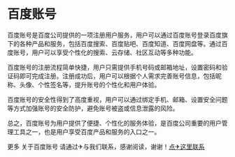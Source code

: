 # 百度账号

百度账号是百度公司提供的一项注册用户服务，用户可以通过百度账号登录百度旗下的各种产品和服务，包括百度搜索、百度贴吧、百度知道、百度网盘等。通过百度账号，用户可以享受个性化的搜索、云存储、社区互动等多种功能。

百度账号的注册流程简单快捷，用户只需提供手机号码或邮箱地址，设置密码和验证码即可完成注册。注册成功后，用户可以根据个人需求完善账号信息，包括昵称、头像、个性签名等，提升账号的个性化和用户体验。

百度账号的安全性得到了高度重视，用户可以通过绑定手机、邮箱、设置安全问题等方式加强账号的安全防护，避免账号被盗或信息泄露的风险。

总之，百度账号为用户提供了便捷、个性化的服务体验，是百度公司重要的用户管理工具之一，也是用户享受百度产品和服务的入口之一。

更多 关于百度账号 请通过✈与我们联系，感谢阅读，谢谢！[点✈这里联系](https://111.k02.cc)